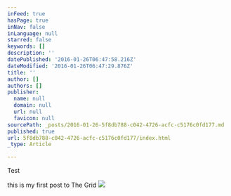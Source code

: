 ```yaml
---
inFeed: true
hasPage: true
inNav: false
inLanguage: null
starred: false
keywords: []
description: ''
datePublished: '2016-01-26T06:47:58.216Z'
dateModified: '2016-01-26T06:47:29.876Z'
title: ''
author: []
authors: []
publisher:
  name: null
  domain: null
  url: null
  favicon: null
sourcePath: _posts/2016-01-26-5f8db788-c042-4726-acfc-c5176c0fd177.md
published: true
url: 5f8db788-c042-4726-acfc-c5176c0fd177/index.html
_type: Article

---
```

Test

this is my first post to The Grid
![](https://the-grid-user-content.s3-us-west-2.amazonaws.com/3ded756f-44e5-48be-a1d3-38117fd80663.png)